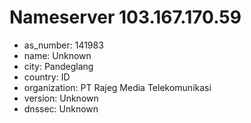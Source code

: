 # Nameserver 103.167.170.59

* as_number: 141983
* name: Unknown
* city: Pandeglang
* country: ID
* organization: PT Rajeg Media Telekomunikasi
* version: Unknown
* dnssec: Unknown
